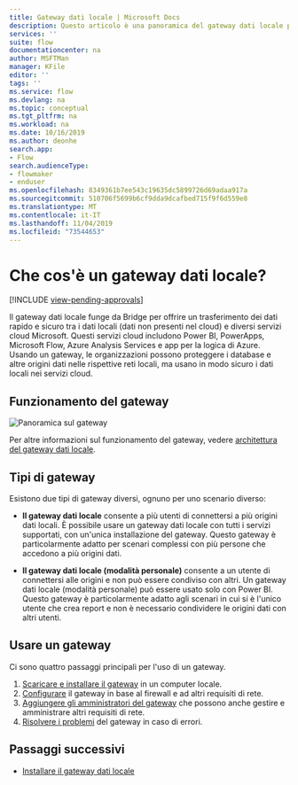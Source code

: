 ```yaml
---
title: Gateway dati locale | Microsoft Docs
description: Questo articolo è una panoramica del gateway dati locale per Microsoft Flow.
services: ''
suite: flow
documentationcenter: na
author: MSFTMan
manager: KFile
editor: ''
tags: ''
ms.service: flow
ms.devlang: na
ms.topic: conceptual
ms.tgt_pltfrm: na
ms.workload: na
ms.date: 10/16/2019
ms.author: deonhe
search.app:
- Flow
search.audienceType:
- flowmaker
- enduser
ms.openlocfilehash: 8349361b7ee543c19635dc5899726d69adaa917a
ms.sourcegitcommit: 510706f5699b6cf9dda9dcafbed715f9f6d559e8
ms.translationtype: MT
ms.contentlocale: it-IT
ms.lasthandoff: 11/04/2019
ms.locfileid: "73544653"
---
```

# <a name="what-is-an-on-premises-data-gateway"></a>Che cos'è un gateway dati locale?
[!INCLUDE [view-pending-approvals](includes/cc-rebrand.md)]

Il gateway dati locale funge da Bridge per offrire un trasferimento dei dati rapido e sicuro tra i dati locali (dati non presenti nel cloud) e diversi servizi cloud Microsoft. Questi servizi cloud includono Power BI, PowerApps, Microsoft Flow, Azure Analysis Services e app per la logica di Azure. Usando un gateway, le organizzazioni possono proteggere i database e altre origini dati nelle rispettive reti locali, ma usano in modo sicuro i dati locali nei servizi cloud.

## <a name="how-the-gateway-works"></a>Funzionamento del gateway

![Panoramica sul gateway](media/gateway-reference/on-premises-data-gateway.png)

Per altre informazioni sul funzionamento del gateway, vedere [architettura del gateway dati locale](/data-integration/gateway/service-gateway-onprem-indepth).

## <a name="types-of-gateways"></a>Tipi di gateway

Esistono due tipi di gateway diversi, ognuno per uno scenario diverso:

- **Il gateway dati locale** consente a più utenti di connettersi a più origini dati locali. È possibile usare un gateway dati locale con tutti i servizi supportati, con un'unica installazione del gateway. Questo gateway è particolarmente adatto per scenari complessi con più persone che accedono a più origini dati.

- **Il gateway dati locale (modalità personale)** consente a un utente di connettersi alle origini e non può essere condiviso con altri. Un gateway dati locale (modalità personale) può essere usato solo con Power BI. Questo gateway è particolarmente adatto agli scenari in cui si è l'unico utente che crea report e non è necessario condividere le origini dati con altri utenti.

## <a name="use-a-gateway"></a>Usare un gateway

Ci sono quattro passaggi principali per l'uso di un gateway.

1. [Scaricare e installare il gateway](/data-integration/gateway/service-gateway-install) in un computer locale.
2. [Configurare](/data-integration/gateway/service-gateway-app) il gateway in base al firewall e ad altri requisiti di rete.
3. [Aggiungere gli amministratori del gateway](/data-integration/gateway/service-gateway-manage) che possono anche gestire e amministrare altri requisiti di rete.
4. [Risolvere i problemi](/data-integration/gateway/service-gateway-tshoot) del gateway in caso di errori.

## <a name="next-steps"></a>Passaggi successivi

- [Installare il gateway dati locale](/data-integration/gateway/service-gateway-install)

